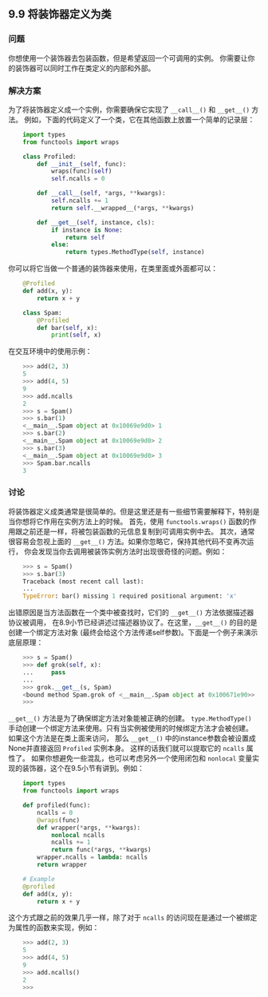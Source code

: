 ## 9.9 将装饰器定义为类 ##
### 问题 ###
你想使用一个装饰器去包装函数，但是希望返回一个可调用的实例。
你需要让你的装饰器可以同时工作在类定义的内部和外部。
### 解决方案 ###
为了将装饰器定义成一个实例，你需要确保它实现了 ``__call__()`` 和 ``__get__()`` 方法。
例如，下面的代码定义了一个类，它在其他函数上放置一个简单的记录层：
```python
    import types
    from functools import wraps

    class Profiled:
        def __init__(self, func):
            wraps(func)(self)
            self.ncalls = 0

        def __call__(self, *args, **kwargs):
            self.ncalls += 1
            return self.__wrapped__(*args, **kwargs)

        def __get__(self, instance, cls):
            if instance is None:
                return self
            else:
                return types.MethodType(self, instance)

```
你可以将它当做一个普通的装饰器来使用，在类里面或外面都可以：
```python
    @Profiled
    def add(x, y):
        return x + y

    class Spam:
        @Profiled
        def bar(self, x):
            print(self, x)

```
在交互环境中的使用示例：
```python
    >>> add(2, 3)
    5
    >>> add(4, 5)
    9
    >>> add.ncalls
    2
    >>> s = Spam()
    >>> s.bar(1)
    <__main__.Spam object at 0x10069e9d0> 1
    >>> s.bar(2)
    <__main__.Spam object at 0x10069e9d0> 2
    >>> s.bar(3)
    <__main__.Spam object at 0x10069e9d0> 3
    >>> Spam.bar.ncalls
    3

```
### 讨论 ###
将装饰器定义成类通常是很简单的。但是这里还是有一些细节需要解释下，特别是当你想将它作用在实例方法上的时候。
首先，使用 ``functools.wraps()`` 函数的作用跟之前还是一样，将被包装函数的元信息复制到可调用实例中去。
其次，通常很容易会忽视上面的 ``__get__()`` 方法。如果你忽略它，保持其他代码不变再次运行，
你会发现当你去调用被装饰实例方法时出现很奇怪的问题。例如：
```python
    >>> s = Spam()
    >>> s.bar(3)
    Traceback (most recent call last):
    ...
    TypeError: bar() missing 1 required positional argument: 'x'

```
出错原因是当方法函数在一个类中被查找时，它们的 ``__get__()`` 方法依据描述器协议被调用，
在8.9小节已经讲述过描述器协议了。在这里，``__get__()`` 的目的是创建一个绑定方法对象
(最终会给这个方法传递self参数)。下面是一个例子来演示底层原理：
```python
    >>> s = Spam()
    >>> def grok(self, x):
    ...     pass
    ...
    >>> grok.__get__(s, Spam)
    <bound method Spam.grok of <__main__.Spam object at 0x100671e90>>
    >>>

```
``__get__()`` 方法是为了确保绑定方法对象能被正确的创建。
``type.MethodType()`` 手动创建一个绑定方法来使用。只有当实例被使用的时候绑定方法才会被创建。
如果这个方法是在类上面来访问，
那么 ``__get__()`` 中的instance参数会被设置成None并直接返回 ``Profiled`` 实例本身。
这样的话我们就可以提取它的 ``ncalls`` 属性了。
如果你想避免一些混乱，也可以考虑另外一个使用闭包和 ``nonlocal`` 变量实现的装饰器，这个在9.5小节有讲到。例如：
```python
    import types
    from functools import wraps

    def profiled(func):
        ncalls = 0
        @wraps(func)
        def wrapper(*args, **kwargs):
            nonlocal ncalls
            ncalls += 1
            return func(*args, **kwargs)
        wrapper.ncalls = lambda: ncalls
        return wrapper

    # Example
    @profiled
    def add(x, y):
        return x + y

```
这个方式跟之前的效果几乎一样，除了对于 ``ncalls`` 的访问现在是通过一个被绑定为属性的函数来实现，例如：
```python
    >>> add(2, 3)
    5
    >>> add(4, 5)
    9
    >>> add.ncalls()
    2
    >>>

